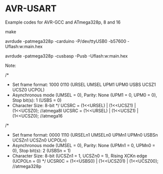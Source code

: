 # AVR-USART
Example codes for AVR-GCC and ATmega328p, 8 and 16

make

avrdude -patmega328p -carduino -P/dev/ttyUSB0 -b57600 -Uflash:w:main.hex

avrdude -patmega328p -cusbasp -Pusb -Uflash:w:main.hex

Note:

/*
 * Set frame format: 1000 0110 (URSEL UMSEL UPM1 UPM0 USBS UCSZ1 UCSZ0 UCPOL)
 * Asynchronous mode (UMSEL = 0), Parity: None (UPM1 = 0, UPM0 = 0), Stop bit(s): 1 (USBS = 0)
 * Character Size: 8-bit
*/
UCSRC = (1<<URSEL) | (1<<UCSZ1) | (1<<UCSZ0); //atmega8l
UCSRC = (1<<URSEL) | (1<<UCSZ1) | (1<<UCSZ0); //atmega16

/* 
 * Set frame format: 0000 1110 (URSELn1 UMSELn0 UPMn1 UPMn0 USBSn UCSZn1 UCSZn0 UCPOLn)
 * Asynchronous mode (UMSEL = 0), Parity: None (UPMn1 = 0, UPMn0 = 0), Stop bit(s): 2 (USBSn = 1)
 * Character Size: 8-bit (UCSZn1 = 1, UCSZn0 = 1), Rising XCKn edge (UCPOLn = 0)
*/
UCSR0C = (1<<USBS0) | (1<<UCSZ01) | (1<<UCSZ00);  //atmega328p

